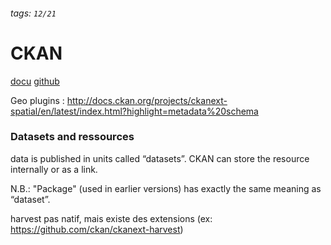 ###### tags: `12/21`
# CKAN

[docu](http://docs.ckan.org/en/2.9/contents.html)
[github](https://github.com/ckan/ckan)

Geo plugins : http://docs.ckan.org/projects/ckanext-spatial/en/latest/index.html?highlight=metadata%20schema

### Datasets and ressources

data is published in units called “datasets”.
CKAN can store the resource internally or as a link.

N.B.: "Package" (used in earlier versions) has exactly the same meaning as “dataset”.

harvest pas natif, mais existe des extensions (ex: https://github.com/ckan/ckanext-harvest)
